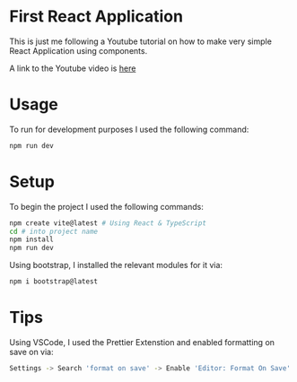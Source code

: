 # First React Application

This is just me following a Youtube tutorial on how to make very simple React Application using components. 

A link to the Youtube video is [here](https://www.youtube.com/watch?v=SqcY0GlETPk)

# Usage

To run for development purposes I used the following command:

```bash
npm run dev
```

# Setup

To begin the project I used the following commands:

```bash
npm create vite@latest # Using React & TypeScript
cd # into project name
npm install
npm run dev
```

Using bootstrap, I installed the relevant modules for it via:
```bash
npm i bootstrap@latest
```

# Tips
Using VSCode, I used the Prettier Extenstion and enabled formatting on save on via:

```bash
Settings -> Search 'format on save' -> Enable 'Editor: Format On Save'
```